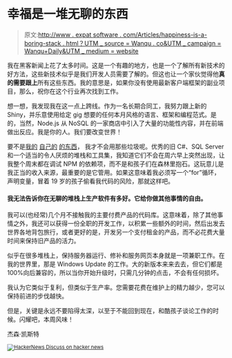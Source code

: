 # 幸福是一堆无聊的东西

> 原文:[http://www . expat software . com/Articles/happiness-is-a-boring-stack . html？UTM _ source = Wanqu . co&UTM _ campaign = Wanqu+Daily&UTM _ medium = website](http://www.expatsoftware.com/Articles/happiness-is-a-boring-stack.html?utm_source=wanqu.co&utm_campaign=Wanqu+Daily&utm_medium=website)

我在黑客新闻上花了太多时间。这是一个有趣的地方，也是一个了解所有新技术的好方法，这些新技术似乎是我们开发人员需要了解的。但这也让一个家伙觉得他**真的需要跟上**所有这些东西。我的意思是，如果你没有使用最新客户端框架的副业项目，那么，祝你在这个行业再次找到工作。

想一想，我发现我在这一点上跨线。作为一名长期合同工，我努力跟上新的 Shiny，并乐意使用给定 gig 想要的任何本月风格的语言、框架和编程范式。是的，当然，Node.js 从 NoSQL 的一家商店中引入了大量的功能性内容，并在前端做出反应。我是你的人。我们要改变世界！

要不是[我的](https://www.twiddla.com/) [自己的](https://unwaffle.com/) [的东西](https://www.s3stat.com/)， 我才不会用那些垃圾呢。优秀的旧 C#、SQL Server 和一个适当的令人厌烦的堆栈和工具集，我知道它们不会在周六早上突然出现，让我整个周末都在调试 NPM 的依赖项，而不是和孩子们在森林里抱石。这玩意儿是我正当的收入来源，最重要的是它管用。如果这意味着我必须写一个“for”循环，声明变量，冒着 19 岁的孩子偷看我代码的风险，那就这样吧。

#### 我无法告诉你在无聊的堆栈上生产软件有多好。它给你做其他事情的自由。

我可以(也经常)几个月不接触我的主要付费产品的代码库。这意味着，除了其他事情之外，我还可以获得一份全职的开发工作，以积累一些额外的时间，然后出发去世界各地背包旅行，或者更好的是，开发另一个支付租金的产品，而不必花费大量时间来保持旧产品的活力。

似乎在很多堆栈上，保持服务器运行、修补和服务网页本身就是一项兼职工作。在我的世界里，那是 Windows Update 的工作。大的新版本来来去去，但它们都是 100%向后兼容的，所以当你开始升级时，只需几分钟的点击，不会有任何损坏。

我认为它类似于复利，但类似于生产率。您需要花费在维护上的精力越少，您可以保持前进的步伐越快。

但是，关键是永远不要陷得太深，以至于不能回到现在，和酷孩子谈论工作的时候。闪耀吧，本周风味！

杰森·凯斯特

<small>[![HackerNews](../Images/0173c1448931596d2babf286a4a258cc.png) Discuss on hacker news](https://news.ycombinator.com/submitlink?u=https://www.expatsoftware.com/Articles/happiness-is-a-boring-stack.html&t=Happiness%20is%20a%20Boring%20Stack "Discuss on HackerNews")</small>